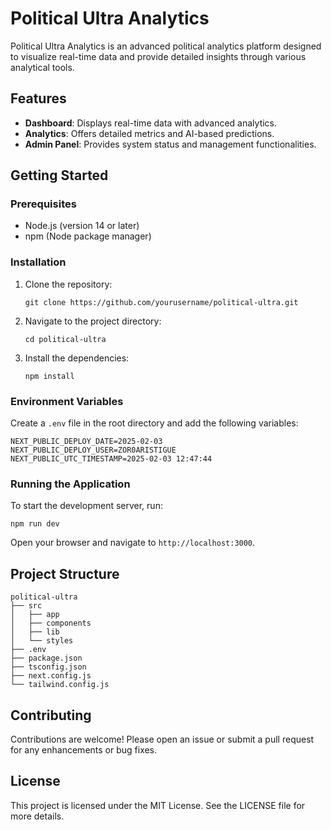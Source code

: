 # Political Ultra Analytics

Political Ultra Analytics is an advanced political analytics platform designed to visualize real-time data and provide detailed insights through various analytical tools.

## Features

- **Dashboard**: Displays real-time data with advanced analytics.
- **Analytics**: Offers detailed metrics and AI-based predictions.
- **Admin Panel**: Provides system status and management functionalities.

## Getting Started

### Prerequisites

- Node.js (version 14 or later)
- npm (Node package manager)

### Installation

1. Clone the repository:
   ```
   git clone https://github.com/yourusername/political-ultra.git
   ```
2. Navigate to the project directory:
   ```
   cd political-ultra
   ```
3. Install the dependencies:
   ```
   npm install
   ```

### Environment Variables

Create a `.env` file in the root directory and add the following variables:
```
NEXT_PUBLIC_DEPLOY_DATE=2025-02-03
NEXT_PUBLIC_DEPLOY_USER=ZOR0ARISTIGUE
NEXT_PUBLIC_UTC_TIMESTAMP=2025-02-03 12:47:44
```

### Running the Application

To start the development server, run:
```
npm run dev
```
Open your browser and navigate to `http://localhost:3000`.

## Project Structure

```
political-ultra
├── src
│   ├── app
│   ├── components
│   ├── lib
│   └── styles
├── .env
├── package.json
├── tsconfig.json
├── next.config.js
└── tailwind.config.js
```

## Contributing

Contributions are welcome! Please open an issue or submit a pull request for any enhancements or bug fixes.

## License

This project is licensed under the MIT License. See the LICENSE file for more details.